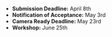 - **Submission Deadline:** April 8th
- **Notification of Acceptance:** May 3rd
- **Camera Ready Deadline:** May 23rd
- **Workshop:** June 25th

